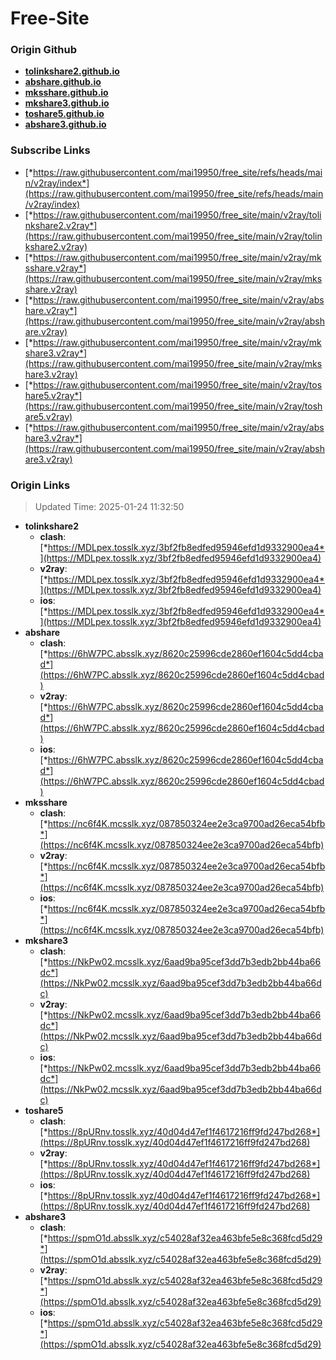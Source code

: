 # Free-Site

### Origin Github

- [**tolinkshare2.github.io**](https://github.com/tolinkshare2/tolinkshare2.github.io)
- [**abshare.github.io**](https://github.com/abshare/abshare.github.io)
- [**mksshare.github.io**](https://github.com/mksshare/mksshare.github.io)
- [**mkshare3.github.io**](https://github.com/mkshare3/mkshare3.github.io)
- [**toshare5.github.io**](https://github.com/toshare5/toshare5.github.io)
- [**abshare3.github.io**](https://github.com/abshare3/abshare3.github.io)

### Subscribe Links

- [*https://raw.githubusercontent.com/mai19950/free_site/refs/heads/main/v2ray/index*](https://raw.githubusercontent.com/mai19950/free_site/refs/heads/main/v2ray/index)
- [*https://raw.githubusercontent.com/mai19950/free_site/main/v2ray/tolinkshare2.v2ray*](https://raw.githubusercontent.com/mai19950/free_site/main/v2ray/tolinkshare2.v2ray)
- [*https://raw.githubusercontent.com/mai19950/free_site/main/v2ray/mksshare.v2ray*](https://raw.githubusercontent.com/mai19950/free_site/main/v2ray/mksshare.v2ray)
- [*https://raw.githubusercontent.com/mai19950/free_site/main/v2ray/abshare.v2ray*](https://raw.githubusercontent.com/mai19950/free_site/main/v2ray/abshare.v2ray)
- [*https://raw.githubusercontent.com/mai19950/free_site/main/v2ray/mkshare3.v2ray*](https://raw.githubusercontent.com/mai19950/free_site/main/v2ray/mkshare3.v2ray)
- [*https://raw.githubusercontent.com/mai19950/free_site/main/v2ray/toshare5.v2ray*](https://raw.githubusercontent.com/mai19950/free_site/main/v2ray/toshare5.v2ray)
- [*https://raw.githubusercontent.com/mai19950/free_site/main/v2ray/abshare3.v2ray*](https://raw.githubusercontent.com/mai19950/free_site/main/v2ray/abshare3.v2ray)

### Origin Links

> Updated Time: 2025-01-24 11:32:50

- **tolinkshare2**
  - **clash**: [*https://MDLpex.tosslk.xyz/3bf2fb8edfed95946efd1d9332900ea4*](https://MDLpex.tosslk.xyz/3bf2fb8edfed95946efd1d9332900ea4)
  - **v2ray**: [*https://MDLpex.tosslk.xyz/3bf2fb8edfed95946efd1d9332900ea4*](https://MDLpex.tosslk.xyz/3bf2fb8edfed95946efd1d9332900ea4)
  - **ios**: [*https://MDLpex.tosslk.xyz/3bf2fb8edfed95946efd1d9332900ea4*](https://MDLpex.tosslk.xyz/3bf2fb8edfed95946efd1d9332900ea4)
- **abshare**
  - **clash**: [*https://6hW7PC.absslk.xyz/8620c25996cde2860ef1604c5dd4cbad*](https://6hW7PC.absslk.xyz/8620c25996cde2860ef1604c5dd4cbad)
  - **v2ray**: [*https://6hW7PC.absslk.xyz/8620c25996cde2860ef1604c5dd4cbad*](https://6hW7PC.absslk.xyz/8620c25996cde2860ef1604c5dd4cbad)
  - **ios**: [*https://6hW7PC.absslk.xyz/8620c25996cde2860ef1604c5dd4cbad*](https://6hW7PC.absslk.xyz/8620c25996cde2860ef1604c5dd4cbad)
- **mksshare**
  - **clash**: [*https://nc6f4K.mcsslk.xyz/087850324ee2e3ca9700ad26eca54bfb*](https://nc6f4K.mcsslk.xyz/087850324ee2e3ca9700ad26eca54bfb)
  - **v2ray**: [*https://nc6f4K.mcsslk.xyz/087850324ee2e3ca9700ad26eca54bfb*](https://nc6f4K.mcsslk.xyz/087850324ee2e3ca9700ad26eca54bfb)
  - **ios**: [*https://nc6f4K.mcsslk.xyz/087850324ee2e3ca9700ad26eca54bfb*](https://nc6f4K.mcsslk.xyz/087850324ee2e3ca9700ad26eca54bfb)
- **mkshare3**
  - **clash**: [*https://NkPw02.mcsslk.xyz/6aad9ba95cef3dd7b3edb2bb44ba66dc*](https://NkPw02.mcsslk.xyz/6aad9ba95cef3dd7b3edb2bb44ba66dc)
  - **v2ray**: [*https://NkPw02.mcsslk.xyz/6aad9ba95cef3dd7b3edb2bb44ba66dc*](https://NkPw02.mcsslk.xyz/6aad9ba95cef3dd7b3edb2bb44ba66dc)
  - **ios**: [*https://NkPw02.mcsslk.xyz/6aad9ba95cef3dd7b3edb2bb44ba66dc*](https://NkPw02.mcsslk.xyz/6aad9ba95cef3dd7b3edb2bb44ba66dc)
- **toshare5**
  - **clash**: [*https://8pURnv.tosslk.xyz/40d04d47ef1f4617216ff9fd247bd268*](https://8pURnv.tosslk.xyz/40d04d47ef1f4617216ff9fd247bd268)
  - **v2ray**: [*https://8pURnv.tosslk.xyz/40d04d47ef1f4617216ff9fd247bd268*](https://8pURnv.tosslk.xyz/40d04d47ef1f4617216ff9fd247bd268)
  - **ios**: [*https://8pURnv.tosslk.xyz/40d04d47ef1f4617216ff9fd247bd268*](https://8pURnv.tosslk.xyz/40d04d47ef1f4617216ff9fd247bd268)
- **abshare3**
  - **clash**: [*https://spmO1d.absslk.xyz/c54028af32ea463bfe5e8c368fcd5d29*](https://spmO1d.absslk.xyz/c54028af32ea463bfe5e8c368fcd5d29)
  - **v2ray**: [*https://spmO1d.absslk.xyz/c54028af32ea463bfe5e8c368fcd5d29*](https://spmO1d.absslk.xyz/c54028af32ea463bfe5e8c368fcd5d29)
  - **ios**: [*https://spmO1d.absslk.xyz/c54028af32ea463bfe5e8c368fcd5d29*](https://spmO1d.absslk.xyz/c54028af32ea463bfe5e8c368fcd5d29)
